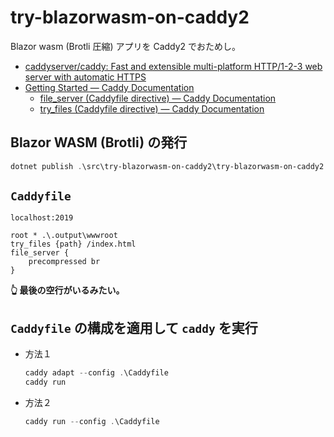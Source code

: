 # try-blazorwasm-on-caddy2

Blazor wasm (Brotli 圧縮) アプリを Caddy2 でおためし。

* [caddyserver/caddy: Fast and extensible multi\-platform HTTP/1\-2\-3 web server with automatic HTTPS](https://github.com/caddyserver/caddy)
* [Getting Started — Caddy Documentation](https://caddyserver.com/docs/getting-started)
  * [file\_server \(Caddyfile directive\) — Caddy Documentation](https://caddyserver.com/docs/caddyfile/directives/file_server#syntax)
  * [try\_files \(Caddyfile directive\) — Caddy Documentation](https://caddyserver.com/docs/caddyfile/directives/try_files#syntax)

## Blazor WASM (Brotli) の発行
```ps1
dotnet publish .\src\try-blazorwasm-on-caddy2\try-blazorwasm-on-caddy2.csproj -o .output
```

## `Caddyfile`
```Caddyfile
localhost:2019

root * .\.output\wwwroot
try_files {path} /index.html
file_server {
	precompressed br
}

```
**👆 最後の空行がいるみたい。**

## `Caddyfile` の構成を適用して `caddy` を実行
* 方法１
    ```ps1
    caddy adapt --config .\Caddyfile
    caddy run
    ```
* 方法２
    ```ps1
    caddy run --config .\Caddyfile
    ```

